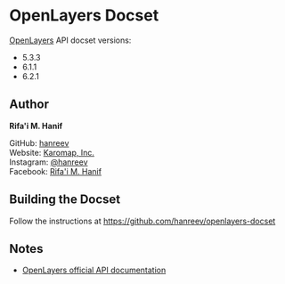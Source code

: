 OpenLayers Docset
=================

[OpenLayers](https://openlayers.org) API docset versions:
- 5.3.3
- 6.1.1
- 6.2.1



## Author

**Rifa'i M. Hanif**

GitHub: [hanreev](https://github.com/hanreev)  
Website: [Karomap, Inc.](https://www.karomap.com)  
Instagram: [@hanreev](https://www.instagram.com/hanreev/)  
Facebook: [Rifa'i M. Hanif](https://www.facebook.com/hanreev)



## Building the Docset

Follow the instructions at <https://github.com/hanreev/openlayers-docset>



## Notes

- [OpenLayers official API documentation](https://openlayers.org/en/latest/apidoc/)
